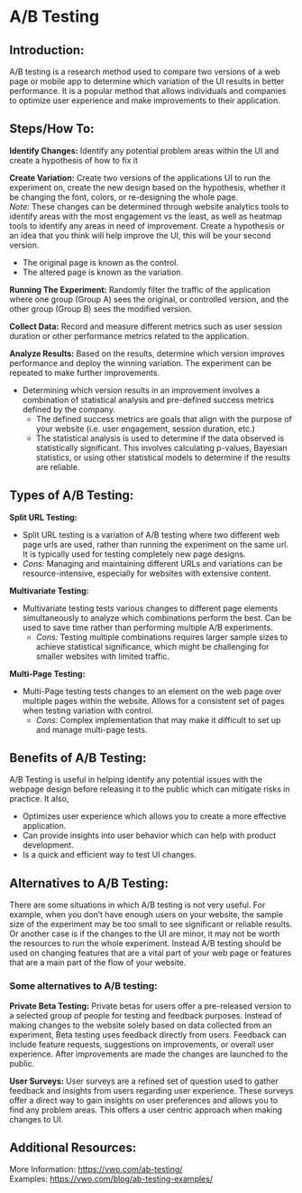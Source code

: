 # A/B Testing

## **Introduction:**
A/B testing is a research method used to compare two versions of a web page or mobile app to determine which variation of the UI results in better performance. It is a popular method that allows individuals and companies to optimize user experience and make improvements to their application. 

## **Steps/How To:**
**Identify Changes:** Identify any potential problem areas within the UI and create a hypothesis of how to fix it <br />

**Create Variation:** Create two versions of the applications UI to run the experiment on, create the new design based on the hypothesis, whether it be changing the font, colors, or re-designing the whole page. <br />
_Note:_ These changes can be determined through website analytics tools to identify areas with the most engagement vs the least, as well as heatmap tools to identify any areas in need of improvement. Create a hypothesis or an idea that you think will help improve the UI, this will be your second version. 
- The original page is known as the control.
- The altered page is known as the variation. 

**Running The Experiment:** Randomly filter the traffic of the application where one group (Group A) sees the original, or controlled version, and the other group (Group B) sees the modified version. <br />

**Collect Data:** Record and measure different metrics such as user session duration or other performance metrics related to the application. <br />

**Analyze Results:** Based on the results, determine which version improves performance and deploy the winning variation. The experiment can be repeated to make further improvements. <br />
- Determining which version results in an improvement involves a combination of statistical analysis and pre-defined success metrics defined by the company.
  - The defined success metrics are goals that align with the purpose of your website (i.e. user engagement, session duration, etc.)
  - The statistical analysis is used to determine if the data observed is statistically significant. This involves calculating p-values, Bayesian statistics, or using other statistical models to determine if the results are reliable. 


## **Types of A/B Testing:**
**Split URL Testing:** 
- Split URL testing is a variation of A/B testing where two different web page urls are used, rather than running the experiment on the same url. It is typically used for testing completely new page designs. <br />
 - _Cons:_ Managing and maintaining different URLs and variations can be resource-intensive, especially for websites with extensive content.

**Multivariate Testing:**
- Multivariate testing tests various changes to different page elements simultaneously to analyze which combinations perform the best. Can be used to save time rather than performing multiple A/B experiments. <br />
  - _Cons:_ Testing multiple combinations requires larger sample sizes to achieve statistical significance, which might be challenging for smaller websites with limited traffic.

**Multi-Page Testing:**
- Multi-Page testing tests changes to an element on the web page over multiple pages within the website. Allows for a consistent set of pages when testing variation with control. <br />
  - _Cons:_ Complex implementation that may make it difficult to set up and manage multi-page tests.


## **Benefits of A/B Testing:**
A/B Testing is useful in helping identify any potential issues with the webpage design before releasing it to the public which can mitigate risks in practice. It also, 
- Optimizes user experience which allows you to create a more effective application.
- Can provide insights into user behavior which can help with product development.
- Is a quick and efficient way to test UI changes.


## **Alternatives to A/B Testing:**
There are some situations in which A/B testing is not very useful. For example, when you don’t have enough users on your website, the sample size of the experiment may be too small to see significant or reliable results. Or another case is if the changes to the UI are minor, it may not be worth the resources to run the whole experiment. Instead A/B testing should be used on changing features that are a vital part of your web page or features that are a main part of the flow of your website.

### Some alternatives to A/B testing:
**Private Beta Testing:** Private betas for users offer a pre-released version to a selected group of people for testing and feedback purposes. Instead of making changes to the website solely based on data collected from an experiment, Beta testing uses feedback directly from users. Feedback can include feature requests, suggestions on improvements, or overall user experience. After improvements are made the changes are launched to the public.

**User Surveys:** User surveys are a refined set of question used to gather feedback and insights from users regarding user experience. These surveys offer a direct way to gain insights on user preferences and allows you to find any problem areas. This offers a user centric approach when making changes to UI.


## **Additional Resources:** 
More Information: https://vwo.com/ab-testing/ <br />
Examples: https://vwo.com/blog/ab-testing-examples/
